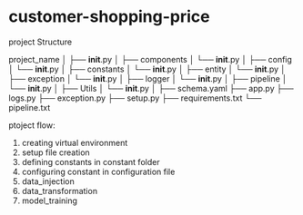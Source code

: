 # customer-shopping-price

project Structure 

project_name
│
├── __init__.py
│
├── components
│   └── __init__.py
│
├── config
│   └── __init__.py
│
├── constants
│   └── __init__.py
│
├── entity
│   └── __init__.py
│
├── exception
│   └── __init__.py
│
├── logger
│   └── __init__.py
│
├── pipeline
│   └── __init__.py
│
├── Utils
│   └── __init__.py
│
├── schema.yaml
├── app.py
├── logs.py
├── exception.py
├── setup.py
├── requirements.txt
└── pipeline.txt

ptoject flow:
1. creating virtual environment
2. setup file creation
3. defining constants in constant folder
4. configuring constant in configuration file
5. data_injection 
6. data_transformation
7. model_training